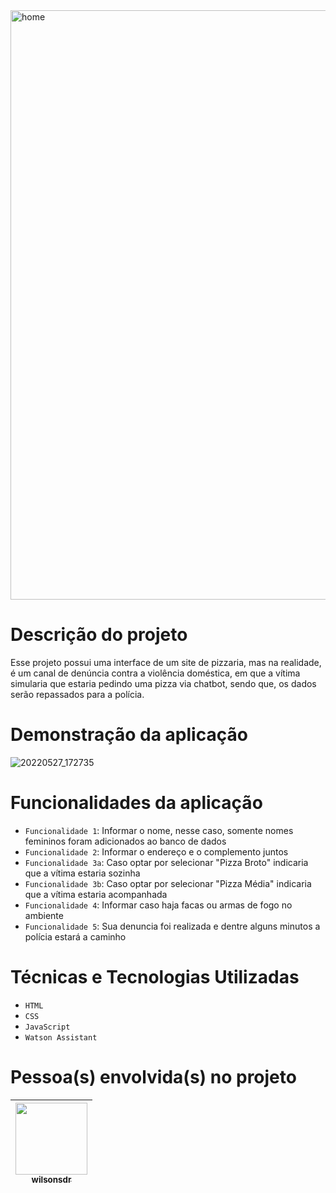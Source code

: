 <img width="943" alt="home" src="https://user-images.githubusercontent.com/81364355/170780401-da1112dc-26c2-497f-97b8-a14dd53476e7.png">

# Descrição do projeto

Esse projeto possui uma interface de um site de pizzaria, mas na realidade, é um canal de denúncia contra a violência doméstica, em que a vítima simularia que estaria pedindo uma pizza via chatbot, sendo que, os dados serão repassados para a polícia. 

# Demonstração da aplicação

![20220527_172735](https://user-images.githubusercontent.com/81364355/170785602-a252c5ff-90ea-4f3f-a595-2dbc7580772e.gif)

# Funcionalidades da aplicação

- `Funcionalidade 1`: Informar o nome, nesse caso, somente nomes femininos foram adicionados ao banco de dados
- `Funcionalidade 2`: Informar o endereço e o complemento juntos
- `Funcionalidade 3a`: Caso optar por selecionar "Pizza Broto" indicaria que a vítima estaria sozinha
- `Funcionalidade 3b`: Caso optar por selecionar "Pizza Média" indicaria que a vítima estaria acompanhada
- `Funcionalidade 4`: Informar caso haja facas ou armas de fogo no ambiente
- `Funcionalidade 5`: Sua denuncia foi realizada e dentre alguns minutos a polícia estará a caminho

# Técnicas e Tecnologias Utilizadas
- `HTML`
- `CSS`
- `JavaScript`
- `Watson Assistant`

# Pessoa(s) envolvida(s) no projeto

| [<img src="https://avatars.githubusercontent.com/u/81364355?s=400&u=10ce35bef9cf82699aae0f1ac233ec705fe78207&v=4" width=115><br><sub>wilsonsdr</sub>](https://github.com/wilsonsdr) |
| :---: | 
